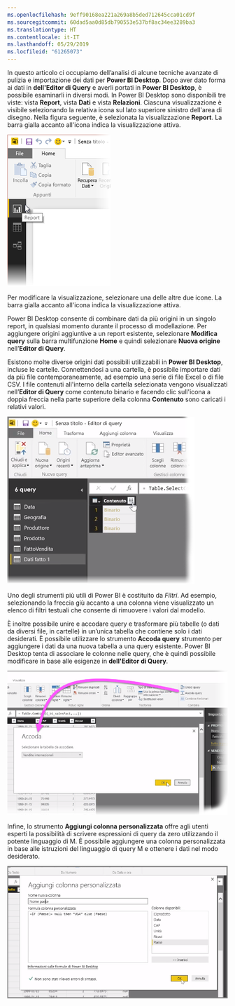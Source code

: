 ```yaml
---
ms.openlocfilehash: 9eff90168ea221a269a8b5ded712645cca01cd9f
ms.sourcegitcommit: 60dad5aa0d85db790553e537bf8ac34ee3289ba3
ms.translationtype: HT
ms.contentlocale: it-IT
ms.lasthandoff: 05/29/2019
ms.locfileid: "61265073"
---
```

In questo articolo ci occupiamo dell’analisi di alcune tecniche avanzate di pulizia e importazione dei dati per **Power BI Desktop**. Dopo aver dato forma ai dati in **dell'Editor di Query** e averli portati in **Power BI Desktop**, è possibile esaminarli in diversi modi. In Power BI Desktop sono disponibili tre viste: vista **Report**, vista **Dati** e vista **Relazioni**. Ciascuna visualizzazione è visibile selezionando la relativa icona sul lato superiore sinistro dell'area di disegno. Nella figura seguente, è selezionata la visualizzazione **Report**. La barra gialla accanto all'icona indica la visualizzazione attiva.

![](media/1-4-advanced-data-sources-and-transformation/1-4_1.png)

Per modificare la visualizzazione, selezionare una delle altre due icone. La barra gialla accanto all'icona indica la visualizzazione attiva.

Power BI Desktop consente di combinare dati da più origini in un singolo report, in qualsiasi momento durante il processo di modellazione. Per aggiungere origini aggiuntive a un report esistente, selezionare **Modifica query** sulla barra multifunzione **Home** e quindi selezionare **Nuova origine** nell’**Editor di Query**.

Esistono molte diverse origini dati possibili utilizzabili in **Power BI Desktop**, incluse le cartelle. Connettendosi a una cartella, è possibile importare dati da più file contemporaneamente, ad esempio una serie di file Excel o di file CSV. I file contenuti all'interno della cartella selezionata vengono visualizzati nell’**Editor di Query** come contenuto binario e facendo clic sull'icona a doppia freccia nella parte superiore della colonna **Contenuto** sono caricati i relativi valori.

![](media/1-4-advanced-data-sources-and-transformation/1-4_2.png)

Uno degli strumenti più utili di Power BI è costituito da *Filtri*. Ad esempio, selezionando la freccia giù accanto a una colonna viene visualizzato un elenco di filtri testuali che consente di rimuovere i valori dal modello.

È inoltre possibile unire e accodare query e trasformare più tabelle (o dati da diversi file, in cartelle) in un’unica tabella che contiene solo i dati desiderati. È possibile utilizzare lo strumento **Accoda query** strumento per aggiungere i dati da una nuova tabella a una query esistente. Power BI Desktop tenta di associare le colonne nelle query, che è quindi possibile modificare in base alle esigenze in **dell'Editor di Query**.

![](media/1-4-advanced-data-sources-and-transformation/1-4_3.png)

Infine, lo strumento **Aggiungi colonna personalizzata** offre agli utenti esperti la possibilità di scrivere espressioni di query da zero utilizzando il potente linguaggio di M. È possibile aggiungere una colonna personalizzata in base alle istruzioni del linguaggio di query M e ottenere i dati nel modo desiderato.

![](media/1-4-advanced-data-sources-and-transformation/1-4_4.png)

